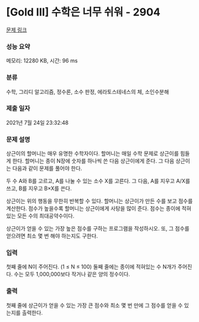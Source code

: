 # [Gold III] 수학은 너무 쉬워 - 2904 

[문제 링크](https://www.acmicpc.net/problem/2904) 

### 성능 요약

메모리: 12280 KB, 시간: 96 ms

### 분류

수학, 그리디 알고리즘, 정수론, 소수 판정, 에라토스테네스의 체, 소인수분해

### 제출 일자

2021년 7월 24일 23:32:48

### 문제 설명

<p>상근이의 할머니는 매우 유명한 수학자이다.<span class="Apple-tab-span" style="white-space:pre"> </span>할머니는 매일 수학 문제로 상근이를 힘들게 한다. 할머니는 종이 N장에 숫자를 하나씩 쓴 다음 상근이에게 준다. 그 다음 상근이는 다음과 같이 문제를 풀어야 한다.</p>

<p>두 수 A와 B를 고르고, A를 나눌 수 있는 소수 X를 고른다. 그 다음, A를 지우고 A/X를 쓰고, B를 지우고 B×X를 쓴다.</p>

<p>상근이는 위의 행동을 무한히 반복할 수 있다. 할머니는 상근이가 만든 수를 보고 점수를 계산한다. 점수가 높을수록 할머니는 상근이에게 사탕을 많이 준다. 점수는 종이에 적혀있는 모든 수의 최대공약수이다.</p>

<p>상근이가 얻을 수 있는 가장 높은 점수를 구하는 프로그램을 작성하시오. 또, 그 점수를 얻으려면 최소 몇 번 해야 하는지도 구한다.</p>

### 입력 

 <p>첫째 줄에 N이 주어진다. (1 ≤ N ≤ 100) 둘째 줄에는 종이에 적혀있는 수 N개가 주어진다. 수는 모두 1,000,000보다 작거나 같은 양의 정수이다.</p>

### 출력 

 <p>첫째 줄에 상근이가 얻을 수 있는 가장 큰 점수와 최소 몇 번 만에 그 점수를 얻을 수 있는지를 출력한다. </p>


